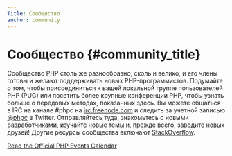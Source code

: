 ```yaml
---
Title: Сообщество
anchor: community
---
```


# Сообщество {#community_title}

Сообщество PHP столь же разнообразно, сколь и велико, и его члены готовы и желают поддерживать новых PHP-программистов.
Подумайте о том, чтобы присоединиться к вашей локальной группе пользователей PHP (PUG) или посетить более крупные
конференции PHP, чтобы узнать больше о передовых методах, показанных здесь. Вы можете общаться в IRC на канале #phpc на
[irc.freenode.com][php-irc] и следить за учетной записью [@phpc][phpc-twitter] в Twitter. Отправляйтесь туда, знакомьтесь
с новыми разработчиками, изучайте новые темы и, прежде всего, заводите новых друзей! Другие ресурсы сообщества включают
[StackOverflow][php-so].

[Read the Official PHP Events Calendar][php-calendar]

[php-irc]: https://webchat.freenode.net/?channels=phpc
[phpc-twitter]: https://twitter.com/phpc
[php-so]: https://stackoverflow.com/questions/tagged/php
[php-calendar]: https://www.php.net/cal.php
